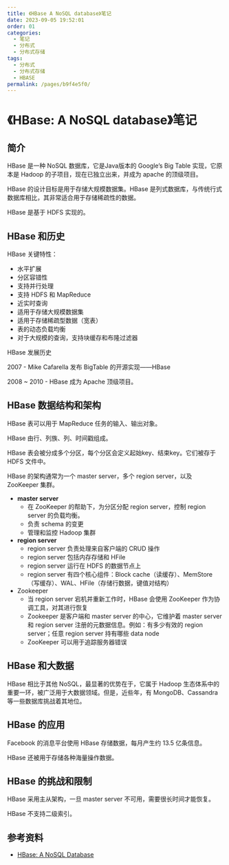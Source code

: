 ```yaml
---
title: 《HBase A NoSQL database》笔记
date: 2023-09-05 19:52:01
order: 01
categories:
  - 笔记
  - 分布式
  - 分布式存储
tags:
  - 分布式
  - 分布式存储
  - HBASE
permalink: /pages/b9f4e5f0/
---
```


# 《HBase: A NoSQL database》笔记

## 简介

HBase 是一种 NoSQL 数据库，它是Java版本的 Google’s Big Table 实现，它原本是 Hadoop 的子项目，现在已独立出来，并成为 apache 的顶级项目。

HBase 的设计目标是用于存储大规模数据集。HBase 是列式数据库，与传统行式数据库相比，其非常适合用于存储稀疏性的数据。

HBase 是基于 HDFS 实现的。

## HBase 和历史

HBase 关键特性：

- 水平扩展
- 分区容错性
- 支持并行处理
- 支持 HDFS 和 MapReduce
- 近实时查询
- 适用于存储大规模数据集
- 适用于存储稀疏型数据（宽表）
- 表的动态负载均衡
- 对于大规模的查询，支持块缓存和布隆过滤器

HBase 发展历史

2007 - Mike Cafarella 发布 BigTable 的开源实现——HBase

2008 ~ 2010 - HBase 成为 Apache 顶级项目。

## HBase 数据结构和架构

HBase 表可以用于 MapReduce 任务的输入、输出对象。

HBase 由行、列族、列、时间戳组成。

HBase 表会被分成多个分区，每个分区会定义起始key、结束key。它们被存于 HDFS 文件中。

HBase 的架构通常为一个 master server，多个 region server，以及 ZooKeeper 集群。

- **master server**
  - 在 ZooKeeper 的帮助下，为分区分配 region server，控制 region server 的负载均衡。
  - 负责 schema 的变更
  - 管理和监控 Hadoop 集群
- **region server**
  - region server 负责处理来自客户端的 CRUD 操作
  - region server 包括内存存储和 HFile
  - region server 运行在 HDFS 的数据节点上
  - region server 有四个核心组件：Block cache（读缓存）、MemStore（写缓存）、WAL、HFile（存储行数据，键值对结构）
- Zookeeper
  - 当 region server 宕机并重新工作时，HBase 会使用 ZooKeeper 作为协调工具，对其进行恢复
  - Zookeeper 是客户端和 master server 的中心，它维护着 master server 和 region server 注册的元数据信息。例如：有多少有效的 region server；任意 region server 持有哪些 data node
  - ZooKeeper 可以用于追踪服务器错误

## HBase 和大数据

HBase 相比于其他 NoSQL，最显著的优势在于，它属于 Hadoop 生态体系中的重要一环，被广泛用于大数据领域。但是，近些年，有 MongoDB、Cassandra 等一些数据库挑战着其地位。

## HBase 的应用

Facebook 的消息平台使用 HBase 存储数据，每月产生约 13.5 亿条信息。

HBase 还被用于存储各种海量操作数据。

## HBase 的挑战和限制

HBase 采用主从架构，一旦 master server 不可用，需要很长时间才能恢复。

HBase 不支持二级索引。

## 参考资料

- [HBase: A NoSQL Database](https://www.researchgate.net/publication/317399857_HBase_A_NoSQL_Database)